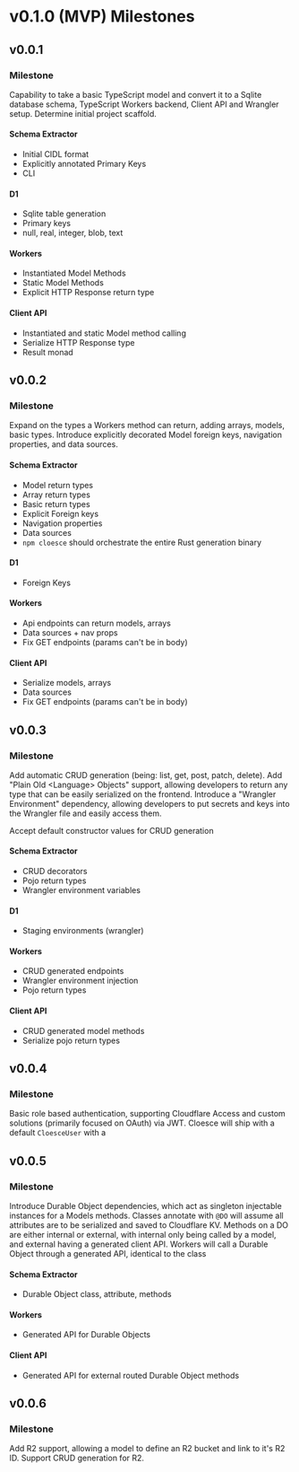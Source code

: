 # v0.1.0 (MVP) Milestones

## v0.0.1

### Milestone

Capability to take a basic TypeScript model and convert it to a Sqlite database schema, TypeScript Workers backend, Client API and Wrangler setup. Determine initial project scaffold.

#### Schema Extractor

- Initial CIDL format
- Explicitly annotated Primary Keys
- CLI

#### D1

- Sqlite table generation
- Primary keys
- null, real, integer, blob, text

#### Workers

- Instantiated Model Methods
- Static Model Methods
- Explicit HTTP Response return type

#### Client API

- Instantiated and static Model method calling
- Serialize HTTP Response type
- Result monad

## v0.0.2

### Milestone

Expand on the types a Workers method can return, adding arrays, models, basic types.
Introduce explicitly decorated Model foreign keys, navigation properties, and data sources.

#### Schema Extractor

- Model return types
- Array return types
- Basic return types
- Explicit Foreign keys
- Navigation properties
- Data sources
- `npm cloesce` should orchestrate the entire Rust generation binary

#### D1

- Foreign Keys

#### Workers

- Api endpoints can return models, arrays
- Data sources + nav props
- Fix GET endpoints (params can't be in body)

#### Client API

- Serialize models, arrays
- Data sources
- Fix GET endpoints (params can't be in body)

## v0.0.3

### Milestone

Add automatic CRUD generation (being: list, get, post, patch, delete). Add "Plain Old \<Language\> Objects" support, allowing developers to return any type that can be easily serialized on the frontend. Introduce a "Wrangler Environment" dependency, allowing developers to put secrets and keys into the Wrangler file and easily access them.

Accept default constructor values for CRUD generation

#### Schema Extractor

- CRUD decorators
- Pojo return types
- Wrangler environment variables

#### D1

- Staging environments (wrangler)

#### Workers

- CRUD generated endpoints
- Wrangler environment injection
- Pojo return types

#### Client API

- CRUD generated model methods
- Serialize pojo return types

## v0.0.4

### Milestone

Basic role based authentication, supporting Cloudflare Access and custom solutions (primarily focused on OAuth) via JWT. Cloesce will ship with a default `CloesceUser` with a

## v0.0.5

### Milestone

Introduce Durable Object dependencies, which act as singleton injectable instances for a Models methods. Classes annotate with `@DO` will assume all attributes are to be serialized and saved to Cloudflare KV. Methods on a DO are either internal or external, with internal only being called by a model, and external having a generated client API. Workers will call a Durable Object through a generated API, identical to the class

#### Schema Extractor

- Durable Object class, attribute, methods

#### Workers

- Generated API for Durable Objects

#### Client API

- Generated API for external routed Durable Object methods

## v0.0.6

### Milestone

Add R2 support, allowing a model to define an R2 bucket and link to it's R2 ID. Support CRUD generation for R2.

